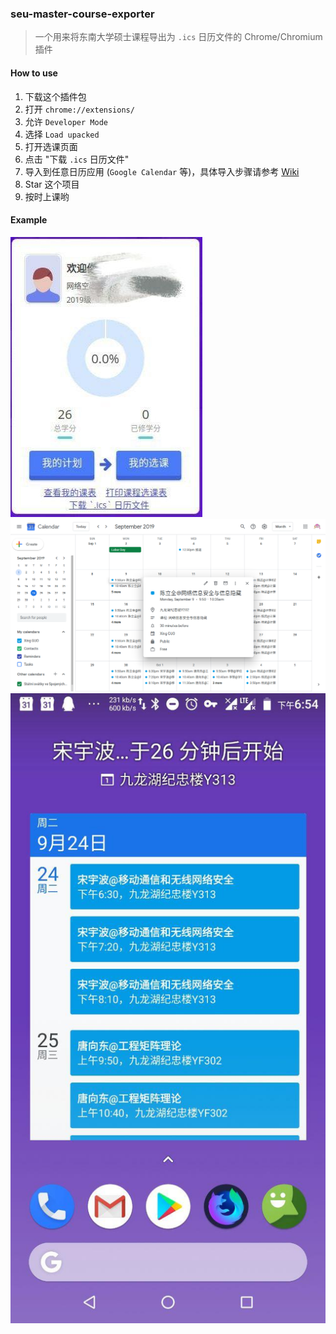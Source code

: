 ### seu-master-course-exporter

> 一个用来将东南大学硕士课程导出为 `.ics` 日历文件的 Chrome/Chromium 插件

#### How to use

1. 下载这个插件包
2. 打开 `chrome://extensions/`
3. 允许 `Developer Mode`
4. 选择 `Load upacked`
5. 打开选课页面
6. 点击 "下载 `.ics` 日历文件"
7. 导入到任意日历应用 (`Google Calendar` 等)，具体导入步骤请参考 [Wiki](https://github.com/vgxbj/seu-master-course-exporter/wiki)
8. Star 这个项目
9. 按时上课哟

#### Example

![](.github/images/profile.jpg)
![](.github/images/google-calendar-web.png)
![](.github/images/google-calendar-android.jpg)
